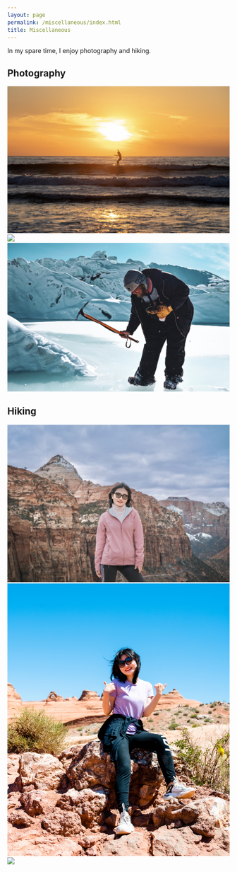```yaml
---
layout: page
permalink: /miscellaneous/index.html
title: Miscellaneous
---
```


In my spare time, I enjoy photography and hiking.

## Photography

<div class="third">
<img src="/images/photo_1.jpg">
<img src="/images/photo_2.jpg">
<img src="/images/photo_3.jpg">
</div>

## Hiking

<div class="third">
<img src="/images/hiking_1.jpg">
<img src="/images/hiking_2.jpg">
<img src="/images/hiking_3.jpg">
</div>

